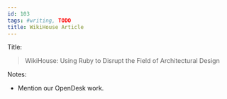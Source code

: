 ```yaml
---
id: 103
tags: #writing, TODO
title: WikiHouse Article
---
```


Title:

> WikiHouse: Using Ruby to Disrupt the Field of Architectural Design

Notes:

* Mention our OpenDesk work.
